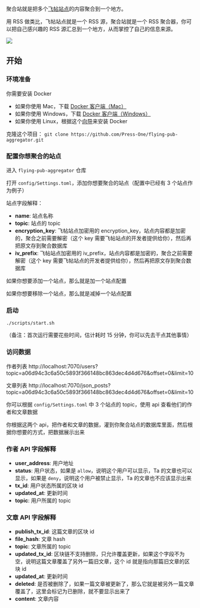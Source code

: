 聚合站就是把多个[飞帖站点](https://github.com/Press-One/flying-pub)的内容聚合到一个地方。

用 RSS 做类比，飞帖站点就是一个 RSS 源，聚合站就是一个 RSS 聚合器，你可以把自己感兴趣的 RSS 源汇总到一个地方，从而掌控了自己的信息来源。

![](https://img-cdn.xue.cn/616-Xnip2020-06-16_13-33-39.jpg)

## 开始

### 环境准备

你需要安装 Docker

- 如果你使用 Mac，下载 [Docker 客户端（Mac）](https://docs.docker.com/docker-for-mac/install/)
- 如果你使用 Windows，下载 [Docker 客户端（Windows）](https://docs.docker.com/docker-for-windows/install/)
- 如果你使用 Linux，根据这个[向导](https://docs.docker.com/compose/install/)来安装 Docker

克隆这个项目： `git clone https://github.com/Press-One/flying-pub-aggregator.git`

### 配置你想聚合的站点

进入 `flying-pub-aggregator` 仓库

打开 `config/Settings.toml`，添加你想要聚合的站点（配置中已经有 3 个站点作为例子）

站点字段解释：

- **name**: 站点名称
- **topic**: 站点的 topic
- **encryption_key**: 飞帖站点加密用的 encryption_key，站点内容都是加密的，聚合之前需要解密（这个 key 需要飞帖站点的开发者提供给你），然后再把原文存到聚合数据库
- **iv_prefix**: 飞帖站点加密用的 iv_prefix，站点内容都是加密的，聚合之前需要解密（这个 key 需要飞帖站点的开发者提供给你），然后再把原文存到聚合数据库

如果你想要添加一个站点，那么就是加一个站点配置

如果你想要移除一个站点，那么就是减掉一个站点配置

### 启动

```
./scripts/start.sh
```

（备注：首次运行需要花些时间，估计耗时 15 分钟，你可以先去干点其他事情）

### 访问数据

作者列表
http://localhost:7070/users?topic=a06d94c3c6a50c5893f366148bc863dec4d4d676&offset=0&limit=10

文章列表
http://localhost:7070/json_posts?topic=a06d94c3c6a50c5893f366148bc863dec4d4d676&offset=0&limit=10

你可以根据 `config/Settings.toml` 中 3 个站点的 topic，使用 api 查看他们的作者和文章数据

你根据这两个 api，把作者和文章的数据，灌到你聚合站点的数据库里面，然后根据你想要的方式，把数据展示出来

### 作者 API 字段解释

- **user_address**: 用户地址
- **status**: 用户状态，如果是 `allow`，说明这个用户可以显示，Ta 的文章也可以显示，如果是 `deny`，说明这个用户被禁止显示，Ta 的文章也不应该显示出来
- **tx_id**: 用户状态所属的区块 id
- **updated_at**: 更新时间
- **topic**: 用户所属的 topic

### 文章 API 字段解释

- **publish_tx_id**: 这篇文章的区块 id
- **file_hash**: 文章 hash
- **topic**: 文章所属的 topic
- **updated_tx_id**: 区块链不支持删除，只允许覆盖更新，如果这个字段不为空，说明这篇文章覆盖了另外一篇旧文章，这个 id 就是指向那篇旧文章的区块 id
- **updated_at**: 更新时间
- **deleted**: 是否被删除了，如果一篇文章被更新了，那么它就是被另外一篇文章覆盖了，这里会标记为已删除，就不要显示出来了
- **content**: 文章内容
